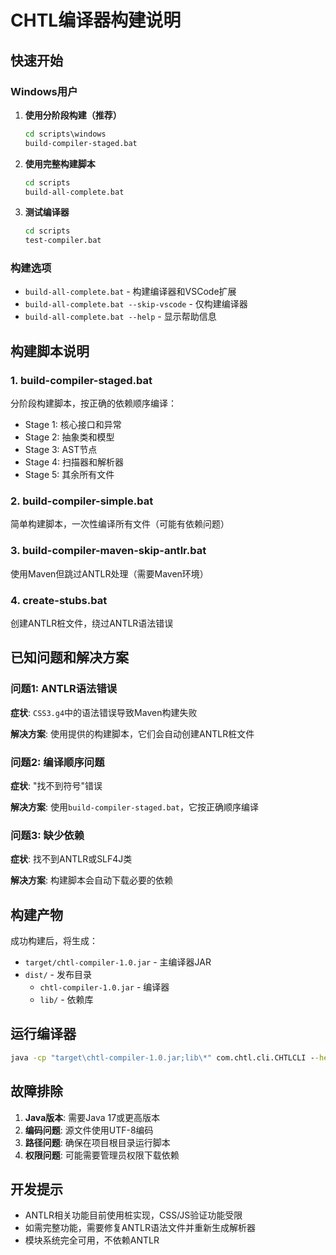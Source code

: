 # CHTL编译器构建说明

## 快速开始

### Windows用户

1. **使用分阶段构建（推荐）**
   ```cmd
   cd scripts\windows
   build-compiler-staged.bat
   ```

2. **使用完整构建脚本**
   ```cmd
   cd scripts
   build-all-complete.bat
   ```

3. **测试编译器**
   ```cmd
   cd scripts
   test-compiler.bat
   ```

### 构建选项

- `build-all-complete.bat` - 构建编译器和VSCode扩展
- `build-all-complete.bat --skip-vscode` - 仅构建编译器
- `build-all-complete.bat --help` - 显示帮助信息

## 构建脚本说明

### 1. **build-compiler-staged.bat**
分阶段构建脚本，按正确的依赖顺序编译：
- Stage 1: 核心接口和异常
- Stage 2: 抽象类和模型
- Stage 3: AST节点
- Stage 4: 扫描器和解析器
- Stage 5: 其余所有文件

### 2. **build-compiler-simple.bat**
简单构建脚本，一次性编译所有文件（可能有依赖问题）

### 3. **build-compiler-maven-skip-antlr.bat**
使用Maven但跳过ANTLR处理（需要Maven环境）

### 4. **create-stubs.bat**
创建ANTLR桩文件，绕过ANTLR语法错误

## 已知问题和解决方案

### 问题1: ANTLR语法错误
**症状**: `CSS3.g4`中的语法错误导致Maven构建失败

**解决方案**: 使用提供的构建脚本，它们会自动创建ANTLR桩文件

### 问题2: 编译顺序问题
**症状**: "找不到符号"错误

**解决方案**: 使用`build-compiler-staged.bat`，它按正确顺序编译

### 问题3: 缺少依赖
**症状**: 找不到ANTLR或SLF4J类

**解决方案**: 构建脚本会自动下载必要的依赖

## 构建产物

成功构建后，将生成：
- `target/chtl-compiler-1.0.jar` - 主编译器JAR
- `dist/` - 发布目录
  - `chtl-compiler-1.0.jar` - 编译器
  - `lib/` - 依赖库

## 运行编译器

```cmd
java -cp "target\chtl-compiler-1.0.jar;lib\*" com.chtl.cli.CHTLCLI --help
```

## 故障排除

1. **Java版本**: 需要Java 17或更高版本
2. **编码问题**: 源文件使用UTF-8编码
3. **路径问题**: 确保在项目根目录运行脚本
4. **权限问题**: 可能需要管理员权限下载依赖

## 开发提示

- ANTLR相关功能目前使用桩实现，CSS/JS验证功能受限
- 如需完整功能，需要修复ANTLR语法文件并重新生成解析器
- 模块系统完全可用，不依赖ANTLR